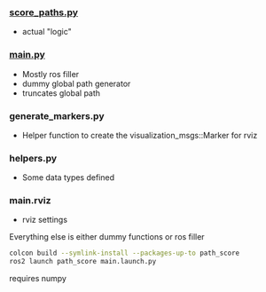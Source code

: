 ### [score_paths.py](https://github.com/surajRathi/path_score/blob/master/path_score/score_paths.py)
- actual "logic"

### [main.py](https://github.com/surajRathi/path_score/blob/master/path_score/main.py)
- Mostly ros filler
- dummy global path generator
- truncates global path 

### generate_markers.py
- Helper function to create the visualization_msgs::Marker for rviz

### helpers.py
- Some data types defined

### main.rviz
- rviz settings

Everything else is either dummy functions or ros filler

```bash
colcon build --symlink-install --packages-up-to path_score
ros2 launch path_score main.launch.py
```

requires numpy
